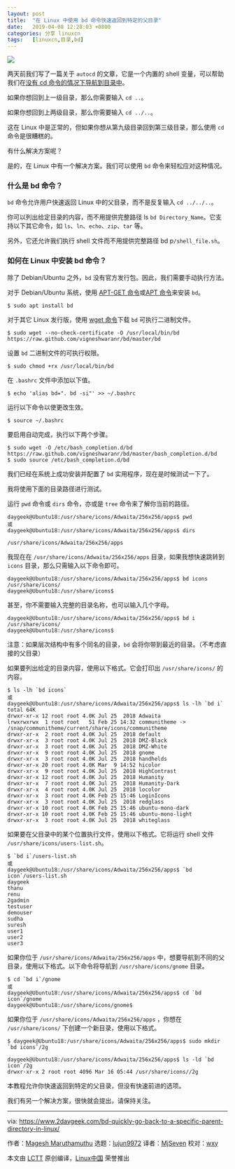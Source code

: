 ```yaml
---
layout: post
title:	"在 Linux 中使用 bd 命令快速返回到特定的父目录"
date:	2019-04-08 12:28:03 +0800 
categories:	分享 linuxcn 
tags:	[linuxcn,目录,bd]
---
```



![](/Asserts/Images//attachment/album/201904/08/122757lz0ymwzjpius4t4d.jpg)


两天前我们写了一篇关于 `autocd` 的文章，它是一个内置的 shell 变量，可以帮助我们在[没有 cd 命令的情况下导航到目录中](https://www.2daygeek.com/navigate-switch-directory-without-using-cd-command-in-linux/)。


如果你想回到上一级目录，那么你需要输入 `cd ..`。


如果你想回到上两级目录，那么你需要输入 `cd ../..`。


这在 Linux 中是正常的，但如果你想从第九级目录回到第三级目录，那么使用 `cd` 命令是很糟糕的。


有什么解决方案呢？


是的，在 Linux 中有一个解决方案。我们可以使用 `bd` 命令来轻松应对这种情况。


### 什么是 bd 命令？


`bd` 命令允许用户快速返回 Linux 中的父目录，而不是反复输入 `cd ../../..`。


你可以列出给定目录的内容，而不用提供完整路径 ls `bd Directory_Name`。它支持以下其它命令，如 `ls`、`ln`、`echo`、`zip`、`tar` 等。


另外，它还允许我们执行 shell 文件而不用提供完整路径 bd p`/shell_file.sh`。


### 如何在 Linux 中安装 bd 命令？


除了 Debian/Ubuntu 之外，`bd` 没有官方发行包。因此，我们需要手动执行方法。


对于 Debian/Ubuntu 系统，使用 [APT-GET 命令](https://www.2daygeek.com/apt-get-apt-cache-command-examples-manage-packages-debian-ubuntu-systems/)或[APT 命令](https://www.2daygeek.com/apt-command-examples-manage-packages-debian-ubuntu-systems/)来安装 `bd`。



```
$ sudo apt install bd
```

对于其它 Linux 发行版，使用 [wget 命令](https://www.2daygeek.com/wget-command-line-download-utility-tool/)下载 `bd` 可执行二进制文件。



```
$ sudo wget --no-check-certificate -O /usr/local/bin/bd https://raw.github.com/vigneshwaranr/bd/master/bd
```

设置 `bd` 二进制文件的可执行权限。



```
$ sudo chmod +rx /usr/local/bin/bd
```

在 `.bashrc` 文件中添加以下值。



```
$ echo 'alias bd=". bd -si"' >> ~/.bashrc
```

运行以下命令以使更改生效。



```
$ source ~/.bashrc
```

要启用自动完成，执行以下两个步骤。



```
$ sudo wget -O /etc/bash_completion.d/bd https://raw.github.com/vigneshwaranr/bd/master/bash_completion.d/bd  
$ sudo source /etc/bash_completion.d/bd
```

我们已经在系统上成功安装并配置了 `bd` 实用程序，现在是时候测试一下了。


我将使用下面的目录路径进行测试。


运行 `pwd` 命令或 `dirs` 命令，亦或是 `tree` 命令来了解你当前的路径。



```
daygeek@Ubuntu18:/usr/share/icons/Adwaita/256x256/apps$ pwd
或
daygeek@Ubuntu18:/usr/share/icons/Adwaita/256x256/apps$ dirs

/usr/share/icons/Adwaita/256x256/apps
```

我现在在 `/usr/share/icons/Adwaita/256x256/apps` 目录，如果我想快速跳转到 `icons` 目录，那么只需输入以下命令即可。



```
daygeek@Ubuntu18:/usr/share/icons/Adwaita/256x256/apps$ bd icons
/usr/share/icons/
daygeek@Ubuntu18:/usr/share/icons$
```

甚至，你不需要输入完整的目录名称，也可以输入几个字母。



```
daygeek@Ubuntu18:/usr/share/icons/Adwaita/256x256/apps$ bd i
/usr/share/icons/
daygeek@Ubuntu18:/usr/share/icons$ 
```

注意：如果层次结构中有多个同名的目录，`bd` 会将你带到最近的目录。（不考虑直接的父目录）


如果要列出给定的目录内容，使用以下格式。它会打印出 `/usr/share/icons/` 的内容。



```
$ ls -lh `bd icons`
或
daygeek@Ubuntu18:/usr/share/icons/Adwaita/256x256/apps$ ls -lh `bd i`
total 64K
drwxr-xr-x 12 root root 4.0K Jul 25  2018 Adwaita
lrwxrwxrwx  1 root root   51 Feb 25 14:32 communitheme -> /snap/communitheme/current/share/icons/communitheme
drwxr-xr-x  2 root root 4.0K Jul 25  2018 default
drwxr-xr-x  3 root root 4.0K Jul 25  2018 DMZ-Black
drwxr-xr-x  3 root root 4.0K Jul 25  2018 DMZ-White
drwxr-xr-x  9 root root 4.0K Jul 25  2018 gnome
drwxr-xr-x  3 root root 4.0K Jul 25  2018 handhelds
drwxr-xr-x 20 root root 4.0K Mar  9 14:52 hicolor
drwxr-xr-x  9 root root 4.0K Jul 25  2018 HighContrast
drwxr-xr-x 12 root root 4.0K Jul 25  2018 Humanity
drwxr-xr-x  7 root root 4.0K Jul 25  2018 Humanity-Dark
drwxr-xr-x  4 root root 4.0K Jul 25  2018 locolor
drwxr-xr-x  3 root root 4.0K Feb 25 15:46 LoginIcons
drwxr-xr-x  3 root root 4.0K Jul 25  2018 redglass
drwxr-xr-x 10 root root 4.0K Feb 25 15:46 ubuntu-mono-dark
drwxr-xr-x 10 root root 4.0K Feb 25 15:46 ubuntu-mono-light
drwxr-xr-x  3 root root 4.0K Jul 25  2018 whiteglass
```

如果要在父目录中的某个位置执行文件，使用以下格式。它将运行 shell 文件 `/usr/share/icons/users-list.sh`。



```
$ `bd i`/users-list.sh
或
daygeek@Ubuntu18:/usr/share/icons/Adwaita/256x256/apps$ `bd icon`/users-list.sh
daygeek
thanu
renu
2gadmin
testuser
demouser
sudha
suresh
user1
user2
user3
```

如果你位于 `/usr/share/icons/Adwaita/256x256/apps` 中，想要导航到不同的父目录，使用以下格式。以下命令将导航到 `/usr/share/icons/gnome` 目录。



```
$ cd `bd i`/gnome
或
daygeek@Ubuntu18:/usr/share/icons/Adwaita/256x256/apps$ cd `bd icon`/gnome
daygeek@Ubuntu18:/usr/share/icons/gnome$ 
```

如果你位于 `/usr/share/icons/Adwaita/256x256/apps` ，你想在 `/usr/share/icons/` 下创建一个新目录，使用以下格式。



```
$ daygeek@Ubuntu18:/usr/share/icons/Adwaita/256x256/apps$ sudo mkdir `bd icons`/2g

daygeek@Ubuntu18:/usr/share/icons/Adwaita/256x256/apps$ ls -ld `bd icon`/2g
drwxr-xr-x 2 root root 4096 Mar 16 05:44 /usr/share/icons//2g
```

本教程允许你快速返回到特定的父目录，但没有快速前进的选项。


我们有另一个解决方案，很快就会提出，请保持关注。




---


via: <https://www.2daygeek.com/bd-quickly-go-back-to-a-specific-parent-directory-in-linux/>


作者：[Magesh Maruthamuthu](https://www.2daygeek.com/author/magesh/) 选题：[lujun9972](https://github.com/lujun9972) 译者：[MjSeven](https://github.com/MjSeven) 校对：[wxy](https://github.com/wxy)


本文由 [LCTT](https://github.com/LCTT/TranslateProject) 原创编译，[Linux中国](https://linux.cn/) 荣誉推出
